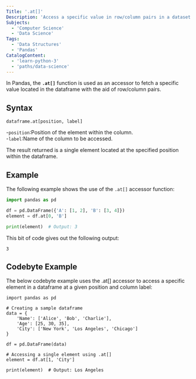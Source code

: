 ```yaml
---
Title: '.at[]'
Description: 'Access a specific value in row/column pairs in a dataset.' 
Subjects: 
  - 'Computer Science'
  - 'Data Science'
Tags: 
  - 'Data Structures'
  - 'Pandas'
CatalogContent: 
  - 'learn-python-3'
  - 'paths/data-science'
---
```


In Pandas, the **`.at[]`** function is used as an accessor to fetch a specific value located in the dataframe with the aid of row/column pairs. 

## Syntax

```pseudo
dataframe.at[position, label]
```
-`position`:Position of the element within the column.<br>
-`label`:Name of the column to be accessed.

The result returned is a single element located at the specified position within the dataframe.

## Example

The following example shows the use of the `.at[]` accessor function:

```py
import pandas as pd

df = pd.DataFrame({'A': [1, 2], 'B': [3, 4]})
element = df.at[0, 'B']

print(element)  # Output: 3
```

This bit of code gives out the following output:

```shell
3
``` 

## Codebyte Example

The below codebyte example uses the .at[] accessor to access a specific element in a dataframe at a given position and column label:


```at/python
import pandas as pd

# Creating a sample dataframe
data = {
    'Name': ['Alice', 'Bob', 'Charlie'],
    'Age': [25, 30, 35],
    'City': ['New York', 'Los Angeles', 'Chicago']
}

df = pd.DataFrame(data)

# Accessing a single element using .at[]
element = df.at[1, 'City']

print(element)  # Output: Los Angeles
```
